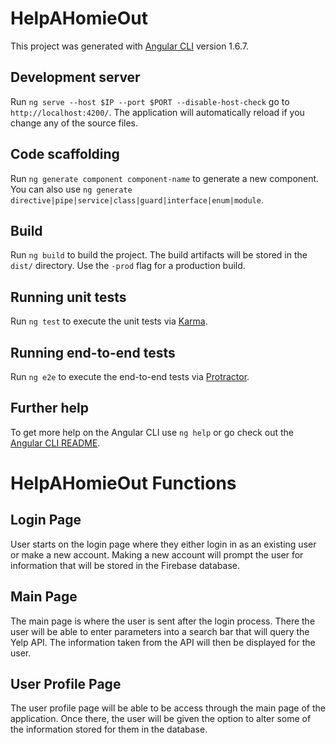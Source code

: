 # HelpAHomieOut

This project was generated with [Angular CLI](https://github.com/angular/angular-cli) version 1.6.7.

## Development server

Run `ng serve --host $IP --port $PORT --disable-host-check` go to `http://localhost:4200/`. The application will automatically reload if you change any of the source files.

## Code scaffolding

Run `ng generate component component-name` to generate a new component. You can also use `ng generate directive|pipe|service|class|guard|interface|enum|module`.

## Build

Run `ng build` to build the project. The build artifacts will be stored in the `dist/` directory. Use the `-prod` flag for a production build.

## Running unit tests

Run `ng test` to execute the unit tests via [Karma](https://karma-runner.github.io).

## Running end-to-end tests

Run `ng e2e` to execute the end-to-end tests via [Protractor](http://www.protractortest.org/).

## Further help

To get more help on the Angular CLI use `ng help` or go check out the [Angular CLI README](https://github.com/angular/angular-cli/blob/master/README.md).


# HelpAHomieOut Functions

## Login Page

User starts on the login page where they either login in as an existing user or make a new account. Making a new account will prompt the user for information that will be stored in the Firebase database.

## Main Page

The main page is where the user is sent after the login process. There the user will be able to enter parameters into a search bar that will query the Yelp API. The information taken from the API will then be displayed for the user.

## User Profile Page

The user profile page will be able to be access through the main page of the application. Once there, the user will be given the option to alter some of the information stored for them in the database.